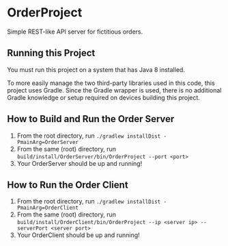 # OrderProject
Simple REST-like API server for fictitious orders.

## Running this Project

You must run this project on a system that has Java 8 installed.

To more easily manage the two third-party libraries used in this code, this project uses Gradle. Since the Gradle wrapper
is used, there is no additional Gradle knowledge or setup required on devices building this project.

## How to Build and Run the Order Server

1. From the root directory, run `./gradlew installDist -PmainArg=OrderServer`
2. From the same (root) directory, run `build/install/OrderServer/bin/OrderProject --port <port>`
3. Your OrderServer should be up and running!

## How to Run the Order Client

1. From the root directory, run `./gradlew installDist -PmainArg=OrderClient`
2. From the same (root) directory, run `build/install/OrderClient/bin/OrderProject --ip <server ip> --serverPort <server port>`
3. Your OrderClient should be up and running!


